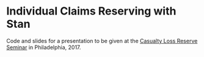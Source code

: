 # Individual Claims Reserving with Stan

Code and slides for a presentation to be given at the [Casualty Loss Reserve Seminar](http://www.casact.org/clrs/) in Philadelphia, 2017.